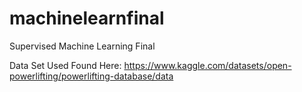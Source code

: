 # machinelearnfinal
Supervised Machine Learning Final

Data Set Used Found Here: 
https://www.kaggle.com/datasets/open-powerlifting/powerlifting-database/data
